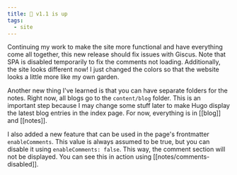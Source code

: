 ```yaml
---
title: 🎉 v1.1 is up
tags:
  - site
---
```


Continuing my work to make the site more functional and have everything come all together, this new release should fix issues with Giscus. Note that SPA is disabled temporarily to fix the comments not loading. Additionally, the site looks different now! I just changed the colors so that the website looks a little more like my own garden.

Another new thing I've learned is that you can have separate folders for the notes. Right now, all blogs go to the `content/blog` folder. This is an important step because I may change some stuff later to make Hugo display the latest blog entries in the index page. For now, everything is in [[blog]] and [[notes]].

I also added a new feature that can be used in the page's frontmatter `enableComments`. This value is always assumed to be true, but you can disable it using `enableComments: false`. This way, the comment section will not be displayed. You can see this in action using [[notes/comments-disabled]].

